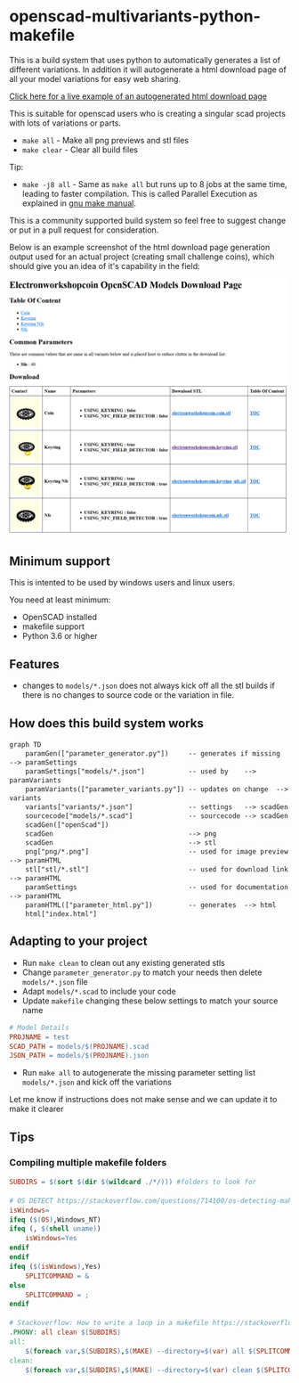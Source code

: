 # openscad-multivariants-python-makefile

This is a build system that uses python to automatically generates a list of
different variations. In addition it will autogenerate a html download page of
all your model variations for easy web sharing.

[Click here for a live example of an autogenerated html download page](https://mofosyne.github.io/openscad-makefile/)

This is suitable for openscad users who is creating a
singular scad projects with lots of variations or parts.

* `make all` - Make all png previews and stl files
* `make clear` - Clear all build files

Tip:
* `make -j8 all` - Same as `make all` but runs up to 8 jobs at the same time, leading to faster compilation. This is called Parallel Execution as explained in [gnu make manual](https://www.gnu.org/software/make/manual/make.html#Parallel).

This is a community supported build system so feel free to suggest change or
put in a pull request for consideration.

Below is an example screenshot of the html download page generation output used for an actual project (creating small challenge coins), which should give you an idea of it's capability in the field:

![](example_html_electronworkshop.png)

## Minimum support

This is intented to be used by windows users and linux users.

You need at least minimum:
* OpenSCAD installed
* makefile support
* Python 3.6 or higher

## Features

* changes to `models/*.json` does not always kick off all the stl builds if there is no changes to source code or the variation in file.

## How does this build system works

```mermaid
graph TD
    paramGen(["parameter_generator.py"])     -- generates if missing  --> paramSettings
    paramSettings["models/*.json"]           -- used by    --> paramVariants
    paramVariants(["parameter_variants.py"]) -- updates on change  --> variants
    variants["variants/*.json"]              -- settings   --> scadGen
    sourcecode["models/*.scad"]              -- sourcecode --> scadGen
    scadGen(["openScad"])
    scadGen                                  --> png
    scadGen                                  --> stl
    png["png/*.png"]                         -- used for image preview --> paramHTML
    stl["stl/*.stl"]                         -- used for download link --> paramHTML
    paramSettings                            -- used for documentation --> paramHTML
    paramHTML(["parameter_html.py"])         -- generates  --> html
    html["index.html"]
```

## Adapting to your project
* Run `make clean` to clean out any existing generated stls
* Change `parameter_generator.py` to match your needs then delete `models/*.json` file
* Adapt `models/*.scad` to include your code
* Update `makefile` changing these below settings to match your source name

```makefile
# Model Details
PROJNAME = test
SCAD_PATH = models/$(PROJNAME).scad
JSON_PATH = models/$(PROJNAME).json
```

* Run `make all` to autogenerate the missing parameter setting list `models/*.json` and kick off the variations

Let me know if instructions does not make sense and we can update it to make it clearer

## Tips

### Compiling multiple makefile folders

```makefile
SUBDIRS = $(sort $(dir $(wildcard ./*/))) #folders to look for

# OS DETECT https://stackoverflow.com/questions/714100/os-detecting-makefile
isWindows=
ifeq ($(OS),Windows_NT)
ifeq (, $(shell uname))
	isWindows=Yes
endif
endif
ifeq ($(isWindows),Yes)
    SPLITCOMMAND = &
else
    SPLITCOMMAND = ;
endif

# Stackoverflow: How to write a loop in a makefile https://stackoverflow.com/a/1491012/2850957
.PHONY: all clean $(SUBDIRS)
all:
	$(foreach var,$(SUBDIRS),$(MAKE) --directory=$(var) all $(SPLITCOMMAND))
clean:
	$(foreach var,$(SUBDIRS),$(MAKE) --directory=$(var) clean $(SPLITCOMMAND))
```
